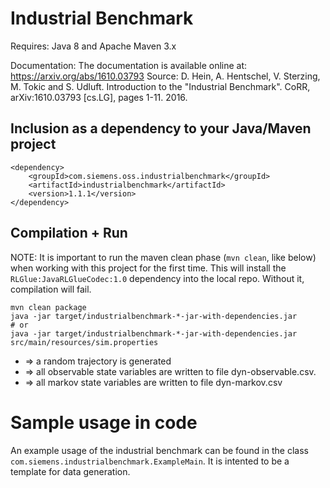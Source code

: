 # Industrial Benchmark

Requires: Java 8 and Apache Maven 3.x

Documentation: The documentation is available online at: https://arxiv.org/abs/1610.03793
	Source: D. Hein, A. Hentschel, V. Sterzing, M. Tokic and S. Udluft. Introduction to the
	"Industrial Benchmark". CoRR, arXiv:1610.03793 [cs.LG], pages 1-11. 2016.


## Inclusion as a dependency to your Java/Maven project

	<dependency>
		<groupId>com.siemens.oss.industrialbenchmark</groupId>
		<artifactId>industrialbenchmark</artifactId>
		<version>1.1.1</version>
	</dependency>


## Compilation + Run

NOTE: It is important to run the maven clean phase (`mvn clean`, like below)
when working with this project for the first time.
This will install the `RLGlue:JavaRLGlueCodec:1.0` dependency into the local repo.
Without it, compilation will fail.

	mvn clean package
	java -jar target/industrialbenchmark-*-jar-with-dependencies.jar
	# or
	java -jar target/industrialbenchmark-*-jar-with-dependencies.jar src/main/resources/sim.properties

* => a random trajectory is generated
* => all observable state variables are written to file dyn-observable.csv.
* => all markov state variables are written to file dyn-markov.csv

# Sample usage in code

An example usage of the industrial benchmark can be found in the class `com.siemens.industrialbenchmark.ExampleMain`.
It is intented to be a template for data generation.


